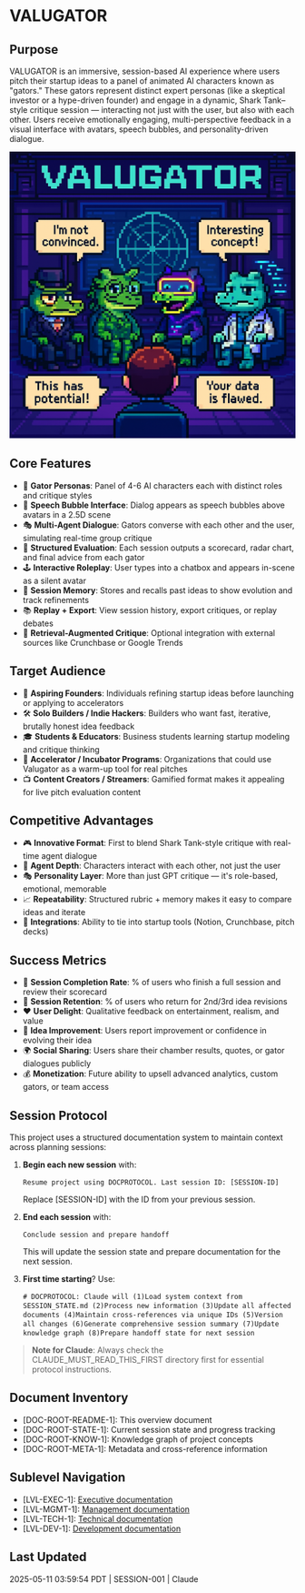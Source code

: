 # VALUGATOR

## Purpose
VALUGATOR is an immersive, session-based AI experience where users pitch their startup ideas to a panel of animated AI characters known as "gators." These gators represent distinct expert personas (like a skeptical investor or a hype-driven founder) and engage in a dynamic, Shark Tank–style critique session — interacting not just with the user, but also with each other. Users receive emotionally engaging, multi-perspective feedback in a visual interface with avatars, speech bubbles, and personality-driven dialogue.

![Valugator: Classic Chamber Scene](./valugator_picture_01.png)

## Core Features
- 🐊 **Gator Personas**: Panel of 4-6 AI characters each with distinct roles and critique styles
- 💬 **Speech Bubble Interface**: Dialog appears as speech bubbles above avatars in a 2.5D scene
- 🎭 **Multi-Agent Dialogue**: Gators converse with each other and the user, simulating real-time group critique
- 🧠 **Structured Evaluation**: Each session outputs a scorecard, radar chart, and final advice from each gator
- 🕹️ **Interactive Roleplay**: User types into a chatbox and appears in-scene as a silent avatar
- 🧾 **Session Memory**: Stores and recalls past ideas to show evolution and track refinements
- 📚 **Replay + Export**: View session history, export critiques, or replay debates
- 🔌 **Retrieval-Augmented Critique**: Optional integration with external sources like Crunchbase or Google Trends

## Target Audience
- 🚀 **Aspiring Founders**: Individuals refining startup ideas before launching or applying to accelerators
- 🛠️ **Solo Builders / Indie Hackers**: Builders who want fast, iterative, brutally honest idea feedback
- 🎓 **Students & Educators**: Business students learning startup modeling and critique thinking
- 🧪 **Accelerator / Incubator Programs**: Organizations that could use Valugator as a warm-up tool for real pitches
- 📺 **Content Creators / Streamers**: Gamified format makes it appealing for live pitch evaluation content

## Competitive Advantages
- 🎮 **Innovative Format**: First to blend Shark Tank-style critique with real-time agent dialogue
- 🤖 **Agent Depth**: Characters interact with each other, not just the user
- 🎭 **Personality Layer**: More than just GPT critique — it's role-based, emotional, memorable
- 📈 **Repeatability**: Structured rubric + memory makes it easy to compare ideas and iterate
- 🔗 **Integrations**: Ability to tie into startup tools (Notion, Crunchbase, pitch decks)

## Success Metrics
- 🎯 **Session Completion Rate**: % of users who finish a full session and review their scorecard
- 🔁 **Session Retention**: % of users who return for 2nd/3rd idea revisions
- ❤️ **User Delight**: Qualitative feedback on entertainment, realism, and value
- 🧠 **Idea Improvement**: Users report improvement or confidence in evolving their idea
- 🌍 **Social Sharing**: Users share their chamber results, quotes, or gator dialogues publicly
- 💰 **Monetization**: Future ability to upsell advanced analytics, custom gators, or team access

## Session Protocol
This project uses a structured documentation system to maintain context across planning sessions:

1. **Begin each new session** with:
   ```
   Resume project using DOCPROTOCOL. Last session ID: [SESSION-ID]
   ```
   Replace [SESSION-ID] with the ID from your previous session.

2. **End each session** with:
   ```
   Conclude session and prepare handoff
   ```
   This will update the session state and prepare documentation for the next session.

3. **First time starting**? Use:
   ```
   # DOCPROTOCOL: Claude will (1)Load system context from SESSION_STATE.md (2)Process new information (3)Update all affected documents (4)Maintain cross-references via unique IDs (5)Version all changes (6)Generate comprehensive session summary (7)Update knowledge graph (8)Prepare handoff state for next session
   ```

> **Note for Claude**: Always check the CLAUDE_MUST_READ_THIS_FIRST directory first for essential protocol instructions.

## Document Inventory
- [DOC-ROOT-README-1]: This overview document
- [DOC-ROOT-STATE-1]: Current session state and progress tracking
- [DOC-ROOT-KNOW-1]: Knowledge graph of project concepts
- [DOC-ROOT-META-1]: Metadata and cross-reference information

## Sublevel Navigation
- [LVL-EXEC-1]: [Executive documentation](Executive/)
- [LVL-MGMT-1]: [Management documentation](Management/)
- [LVL-TECH-1]: [Technical documentation](Technical/)
- [LVL-DEV-1]: [Development documentation](Development/)

## Last Updated
2025-05-11 03:59:54 PDT | SESSION-001 | Claude
